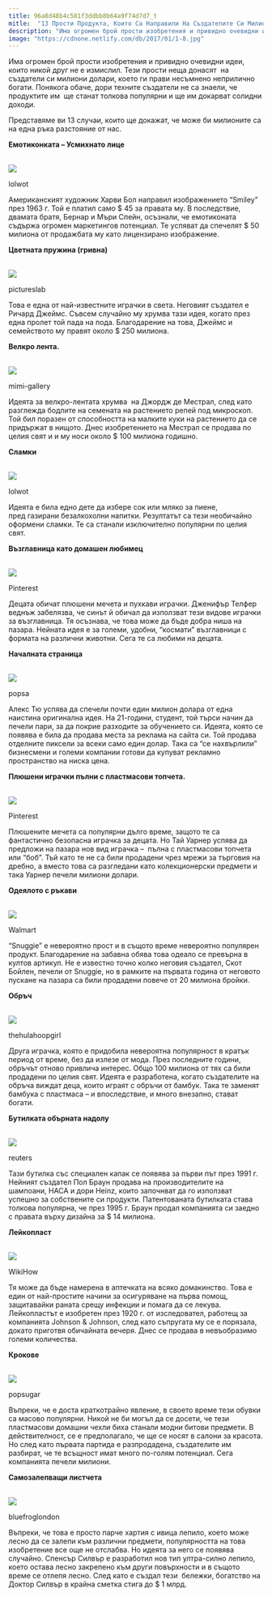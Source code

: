 ```yaml
---
title: 96a8d48b4c581f3ddbb8b64a9f74d7d7_t
mitle:  "13 Прости Продукта, Които Са Направили На Създателите Си Милиони!"
description: "Има огромен брой прости изобретения и привидно очевидни идеи, които никой друг не е измислил. Тези прости неща донасят  на създатели си милиони долари, което ги пра"
image: "https://cdnone.netlify.com/db/2017/01/1-8.jpg"
---
```


 <p>Има огромен брой прости изобретения и привидно очевидни идеи, които никой друг не е измислил. Тези прости неща донасят  на създатели си милиони долари, което ги прави несъмнено неприлично богати. Понякога обаче, дори техните създатели не са знаели, че продуктите им  ще станат толкова популярни и ще им докарват солидни доходи.</p>      <p>Представяме ви 13 случаи, които ще докажат, че може би милионите са на една ръка разстояние от нас.</p>  <p><strong>Емотиконката – Усмихнато лице</strong></p>  <br/><img src="https://cdnone.netlify.com/db/2017/01/1-8.jpg"/><br/><p>lolwot</p>      <p>Американският художник Харви Бол направил изображението “Smiley” през 1963 г. Той е платил само $ 45 за правата му. В последствие, двамата братя, Бернар и Мъри Спейн, осъзнали, че емотиконата съдържа огромен маркетингов потенциал. Те успяват да спечелят $ 50 милиона от продажбата му като лицензирано изображение.</p>  <p><strong>Цветната пружина (гривна)</strong></p>  <br/><img src="https://cdnone.netlify.com/db/2017/01/2-7.jpg"/><br/><p>pictureslab</p> <p>Това е една от най-известните играчки в света. Неговият създател е Ричард Джеймс. Съвсем случайно му хрумва тази идея, когато през една пролет той пада на пода. Благодарение на това, Джеймс и семейството му правят около $ 250 милиона.</p>      <p><strong>Велкро лента.</strong></p>  <br/><img src="https://cdnone.netlify.com/db/2017/01/3-8.jpg"/><br/><p>mimi-gallery</p> <p>Идеята за велкро-лентата хрумва  на Джордж де Местрал, след като разглежда бодлите на семената на растението репей под микроскоп. Той бил поразен от способността на малките куки на растението да се придържат в нищото. Днес изобретението на Местрал се продава по целия свят и и му носи около $ 100 милиона годишно.</p>  <p><strong>Сламки</strong></p>  <br/><img src="https://cdnone.netlify.com/db/2017/01/4-8.jpg"/><br/><p>lolwot</p> <p>Идеята е била едно дете да избере сок или мляко за пиене, пред газирани безалкохолни напитки. Резултатът са тези необичайно оформени сламки. Те са станали изключително популярни по целия свят.</p>       <p><strong>Възглавница като домашен любимец</strong></p>  <br/><img src="https://cdnone.netlify.com/db/2017/01/5-8.jpg"/><br/><p>Pinterest</p> <p>Децата обичат плюшени мечета и пухкави играчки. Дженифър Телфер веднъж забелязва, че синът й обичал да използват тези видове играчки за възглавница. Тя осъзнава, че това може да бъде добра ниша на пазара. Нейната идея е за големи, удобни, “космати” възглавници с формата на различни животни. Сега те са любими на децата.</p>  <p><strong>Началната страница </strong></p>       <br/><img src="https://cdnone.netlify.com/db/2017/01/6-8.jpg"/><br/><p>popsa</p> <p>Алекс Тю успява да спечели почти един милион долара от една наистина оригинална идея. На 21-години, студент, той търси начин да печели пари, за да покрие разходите за обучението си. Идеята, която се появява е била да продава места за реклама на сайта си. Той продава отделните пиксели за всеки само един долар. Така са “се нахвърлили” бизнесмени и големи компании готови да купуват рекламно пространство на ниска цена.</p>  <p><strong>Плюшени играчки пълни с пластмасови топчета.</strong></p>  <br/><img src="https://cdnone.netlify.com/db/2017/01/7-8.jpg"/><br/><p>Pinterest</p> <p>Плюшените мечета са популярни дълго време, защото те са фантастично безопасна играчка за децата. Но Тай Уарнер успява да предложи на пазара нов вид играчка –  пълна с пластмасови топчета или “боб”. Тъй като те не са били продадени чрез мрежи за търговия на дребно, а вместо това са разгледани като колекционерски предмети и така Уарнер печели милиони долари.</p> <p><strong>Одеялото с ръкави</strong></p>  <br/><img src="https://cdnone.netlify.com/db/2017/01/8-7.jpg"/><br/><p>Walmart</p> <p>“Snuggie” е невероятно прост и в същото време невероятно популярен продукт. Благодарение на забавна обява това одеало се превърна в култов артикул. Не е известно точно колко неговия създател, Скот Бойлен, печели от Snuggie, но в рамките на първата година от неговото пускане на пазара са били продадени повече от 20 милиона бройки.</p>  <p><strong>Обръч</strong></p>  <br/><img src="https://cdnone.netlify.com/db/2017/01/9.jpeg"/><br/><p>thehulahoopgirl</p> <p>Друга играчка, която е придобила невероятна популярност в кратък период от време, без да излезе от мода. През последните години, обръчът отново привлича интерес. Общо 100 милиона от тях са били продадени по целия свят. Идеята е разработена, когато създателите на обръча виждат деца, които играят с обръчи от бамбук. Така те заменят бамбука с пластмаса – и впоследствие, и много внезапно, стават богати.</p>  <p><strong>Бутилката обърната надолу</strong></p>  <br/><img src="https://cdnone.netlify.com/db/2017/01/10-7.jpg"/><br/><p>reuters</p> <p>Тази бутилка със специален капак се появява за първи път през 1991 г. Нейният създател Пол Браун продава на производителите на шампоани, НАСА и дори Heinz, които започнват да го използват успешно за собствените си продукти. Патентованата бутилката става толкова популярна, че през 1995 г. Браун продал компанията си заедно с правата върху дизайна за $ 14 милиона.</p> <p><strong>Лейкопласт</strong></p>  <br/><img src="https://cdnone.netlify.com/db/2017/01/11-6.jpg"/><br/><p>WikiHow</p> <p>Тя може да бъде намерена в аптечката на всяко домакинство. Това е един от най-простите начини за осигуряване на първа помощ, защитавайки раната срещу инфекции и помага да се лекува. Лейкопластът е изобретен през 1920 г. от изследовател, работещ за компанията Johnson &amp; Johnson, след като съпругата му се е порязала, докато приготвя обичайната вечеря. Днес се продава в невъобразимо големи количества.</p>  <p><strong>Крокове</strong></p>  <br/><img src="https://cdnone.netlify.com/db/2017/01/12-6.jpg"/><br/><p>popsugar</p> <p>Въпреки, че е доста краткотрайно явление, в своето време тези обувки са масово популярни. Никой не би могъл да се досети, че тези пластмасови домашни чехли биха станали модни битови предмети. В действителност, се е предполагало, че ще се носят в салони за красота. Но след като първата партида е разпродадена, създателите им разбират, че те всъщност имат много по-голям потенциал. Сега компанията печели милиони.</p>  <p><strong>Самозалепващи листчета</strong></p>  <br/><img src="https://cdnone.netlify.com/db/2017/01/13-6.jpg"/><br/><p>bluefroglondon</p> <p>Въпреки, че това е просто парче хартия с ивица лепило, което може лесно да се залепи към различни предмети, популярността на това изобретение все още не отслабва. Но идеята за него се появява случайно. Спенсър Силвър е разработил нов тип ултра-силно лепило, което остава лесно закрепено към други повърхности и в същото време се отлепя лесно. След като е създал тези  бележки, богатство на Доктор Силвър в крайна сметка стига до $ 1 млрд.</p>       